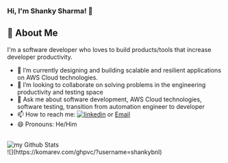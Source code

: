 ### Hi, I'm Shanky Sharma!  👋

## 🚀 About Me
I'm a software developer who loves to build products/tools that increase developer productivity.

- 🌱 I’m currently designing and building scalable and resilient applications on AWS Cloud technologies. 
- 👯 I’m looking to collaborate on solving problems in the engineering productivity and testing space
- 💬 Ask me about software development, AWS Cloud technologies, software testing, transition from automation engineer to developer
- 📫 How to reach me: [![linkedin](https://img.shields.io/badge/linkedin-0A66C2?style=for-the-badge&logo=linkedin&logoColor=white)](https://www.linkedin.com/in/shankysharma/) or [Email](shankybnl@gmail.com)
- 😄 Pronouns: He/Him

<br>
<img align="center" src="https://github-readme-stats.vercel.app/api?username=shankybnl&include_all_commits=true&count_private=true&show_icons=true&line_height=20&title_color=2B5BBD&icon_color=1124BB&text_color=A1A1A1&bg_color=0,000000,130F40" alt="my Github Stats"/>
<br>
![](https://komarev.com/ghpvc/?username=shankybnl)
